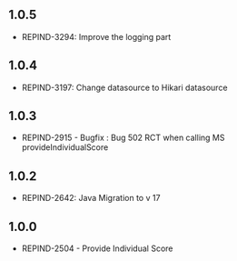 ## 1.0.5
- REPIND-3294: Improve the logging part

## 1.0.4
- REPIND-3197: Change datasource to Hikari datasource

## 1.0.3
- REPIND-2915 - Bugfix : Bug 502 RCT when calling MS provideIndividualScore

## 1.0.2
- REPIND-2642: Java Migration to v 17

## 1.0.0
 - REPIND-2504 - Provide Individual Score
